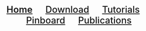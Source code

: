 <!-- ## Welcome to GitHub Pages -->
<div align="center"> 
   <a href="./index.html" style="font-size:25px;font-weight:600;"       >Home</a>  &nbsp;&nbsp;&nbsp;&nbsp;&nbsp;&nbsp;&nbsp;
   <a href="./download.html" style="font-size:25px;font-weight:500"     >Download</a>  &nbsp;&nbsp;&nbsp;&nbsp;&nbsp;&nbsp;&nbsp;
   <a href="./tutorials.html" style="font-size:25px;font-weight:500"    >Tutorials</a> &nbsp;&nbsp;&nbsp;&nbsp;&nbsp;&nbsp;&nbsp;
   <a href="./pinboard.html" style="font-size:25px;font-weight:500"     >Pinboard</a>  &nbsp;&nbsp;&nbsp;&nbsp;&nbsp;&nbsp;&nbsp;
   <a href="./publications.html" style="font-size:25px;font-weight:500" >Publications</a> 
</div> 





